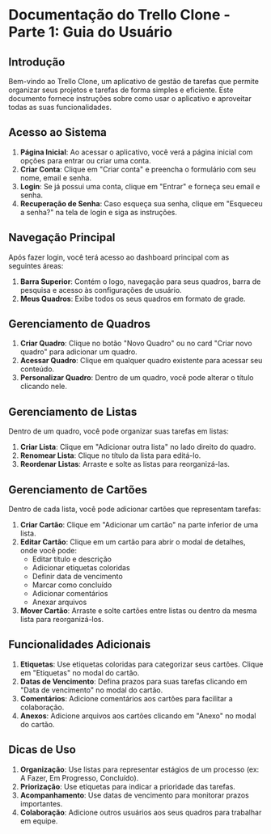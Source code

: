 # Documentação do Trello Clone - Parte 1: Guia do Usuário

## Introdução

Bem-vindo ao Trello Clone, um aplicativo de gestão de tarefas que permite organizar seus projetos e tarefas de forma simples e eficiente. Este documento fornece instruções sobre como usar o aplicativo e aproveitar todas as suas funcionalidades.

## Acesso ao Sistema

1. **Página Inicial**: Ao acessar o aplicativo, você verá a página inicial com opções para entrar ou criar uma conta.
2. **Criar Conta**: Clique em "Criar conta" e preencha o formulário com seu nome, email e senha.
3. **Login**: Se já possui uma conta, clique em "Entrar" e forneça seu email e senha.
4. **Recuperação de Senha**: Caso esqueça sua senha, clique em "Esqueceu a senha?" na tela de login e siga as instruções.

## Navegação Principal

Após fazer login, você terá acesso ao dashboard principal com as seguintes áreas:

1. **Barra Superior**: Contém o logo, navegação para seus quadros, barra de pesquisa e acesso às configurações de usuário.
2. **Meus Quadros**: Exibe todos os seus quadros em formato de grade.

## Gerenciamento de Quadros

1. **Criar Quadro**: Clique no botão "Novo Quadro" ou no card "Criar novo quadro" para adicionar um quadro.
2. **Acessar Quadro**: Clique em qualquer quadro existente para acessar seu conteúdo.
3. **Personalizar Quadro**: Dentro de um quadro, você pode alterar o título clicando nele.

## Gerenciamento de Listas

Dentro de um quadro, você pode organizar suas tarefas em listas:

1. **Criar Lista**: Clique em "Adicionar outra lista" no lado direito do quadro.
2. **Renomear Lista**: Clique no título da lista para editá-lo.
3. **Reordenar Listas**: Arraste e solte as listas para reorganizá-las.

## Gerenciamento de Cartões

Dentro de cada lista, você pode adicionar cartões que representam tarefas:

1. **Criar Cartão**: Clique em "Adicionar um cartão" na parte inferior de uma lista.
2. **Editar Cartão**: Clique em um cartão para abrir o modal de detalhes, onde você pode:
   - Editar título e descrição
   - Adicionar etiquetas coloridas
   - Definir data de vencimento
   - Marcar como concluído
   - Adicionar comentários
   - Anexar arquivos
3. **Mover Cartão**: Arraste e solte cartões entre listas ou dentro da mesma lista para reorganizá-los.

## Funcionalidades Adicionais

1. **Etiquetas**: Use etiquetas coloridas para categorizar seus cartões. Clique em "Etiquetas" no modal do cartão.
2. **Datas de Vencimento**: Defina prazos para suas tarefas clicando em "Data de vencimento" no modal do cartão.
3. **Comentários**: Adicione comentários aos cartões para facilitar a colaboração.
4. **Anexos**: Adicione arquivos aos cartões clicando em "Anexo" no modal do cartão.

## Dicas de Uso

1. **Organização**: Use listas para representar estágios de um processo (ex: A Fazer, Em Progresso, Concluído).
2. **Priorização**: Use etiquetas para indicar a prioridade das tarefas.
3. **Acompanhamento**: Use datas de vencimento para monitorar prazos importantes.
4. **Colaboração**: Adicione outros usuários aos seus quadros para trabalhar em equipe.

